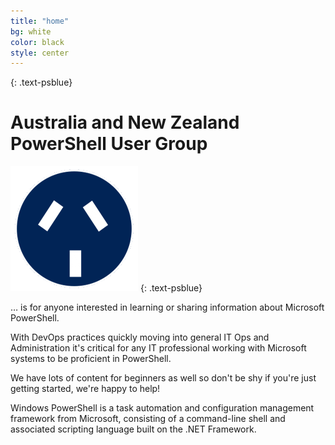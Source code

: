 ```yaml
---
title: "home"
bg: white
color: black
style: center
---
```


{: .text-psblue}
# Australia and New Zealand PowerShell User Group

<img src='/img/ANZPSUG-circle.png' />
{: .text-psblue}

… is for anyone interested in learning or sharing information about Microsoft PowerShell.

With DevOps practices quickly moving into general IT Ops and Administration it's critical for any IT professional working with Microsoft systems to be proficient in PowerShell.

We have lots of content for beginners as well so don't be shy if you're just getting started, we're happy to help!

Windows PowerShell is a task automation and configuration management framework from Microsoft, consisting of a command-line shell and associated scripting language built on the .NET Framework.